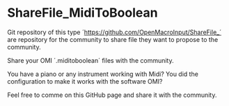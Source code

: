 # ShareFile_MidiToBoolean

Git repository of this type ´https://github.com/OpenMacroInput/ShareFile_´ are repository for the community to share file they want to propose to the community.

Share your OMI ´.miditoboolean´ files with the community.

You have a piano or any instrument working with Midi?
You did the configuration to make it works with the software OMI?

Feel free to comme on this GitHub page and share it with the community.



